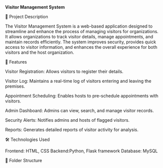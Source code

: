 **Visitor Management System**

📝 Project Description

The Visitor Management System is a web-based application designed to streamline and enhance the process of managing visitors for organizations.
It allows organizations to track visitor details, manage appointments, and maintain records efficiently.
The system improves security, provides quick access to visitor information, and enhances the overall experience for both visitors and the host organization.

🚀 Features

Visitor Registration: Allows visitors to register their details.

Visitor Log: Maintains a real-time log of visitors entering and leaving the premises.

Appointment Scheduling: Enables hosts to pre-schedule appointments with visitors.

Admin Dashboard: Admins can view, search, and manage visitor records.

Security Alerts: Notifies admins and hosts of flagged visitors.

Reports: Generates detailed reports of visitor activity for analysis.

🛠️ Technologies Used

Frontend: HTML, CSS
Backend:Python, Flask framework 
Database: MySQL

📂 Folder Structure

